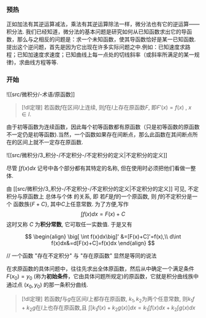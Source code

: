 
### 预热
正如加法有其逆运算减法，乘法有其逆运算除法一样，微分法也有它的逆运算——积分法.
我们已经知道，微分法的基本问题是研究如何从已知函数求出它的导函数，那么与之相反的问题是：求一个未知函数，使其导函数恰好是某一已知函数.
提出这个逆问题，首先是因为它出现在许多实际问题之中.例如：已知速度求路程；已知加速度求速度；已知曲线上每一点处的切线斜率（或斜率所满足的某一规律)，求曲线方程等等.

### 开始


![[src/微积分/-术语/原函数]]



> [!dl定理] 
> 若函数$f$在区间$I$上连续, 则$f$在$I$上存在原函数$F$, 即$F'(x)=f(x)~,~x\in I$.

由于初等函数为连续函数，因此每个初等函数都有原函数（只是初等函数的原函数不一定仍是初等函数).当然，一个函数如果存在间断点，那么此函数在其间断点所在的区间上就不一定存在原函数.

![[src/微积分/3_积分-/不定积分-/不定积分的定义|不定积分的定义]]


尽管 $\int f(x)dx$ 记号中各个部分都有其特定的名称, 但在使用时必须把他们看做一整体.

由 [[src/微积分/3_积分-/不定积分-/不定积分的定义|不定积分的定义]] 可见, 不定积分与原函数上 总体与个体 的关系, 即 若$F$是$f$的一个原函数, 则 $f$的不定积分是一个 函数族$\{F+C\}$, 其中$C$上任意常数.
为了方便,写作
$$\int f(x)dx=F(x)+C$$ 这时又称 $C$ 为**积分常数**, 它可取任一实数值. 于是又有

$$
\begin{align}
\big[ \int f(x)dx\big]' &=[F(x)+C]'=f(x),\\
d\int f(x)dx&=d[F(x)+C]=f(x)dx
\end{align}
$$

// 一个函数 "存在不定积分" 与 "存在原函数" 显然是等同的说法

在求原函数的具体问题中，往往先求出全体原函数，然后从中确定一个满足条件$F(x_{0})=y_0$  (称为**初始条件**，它由具体问题所规定)的原函数，它就是积分曲线族中通过点 $(x_{0},y_0)$ 的那一条积分曲线.


> [!dl定理] 
> 若函数$f$与$g$在区间$I$上都存在原函数, $k_1,k_2$为两个任意常数, 则$k_1f+k_2g$在$I$上也存在原函数,且
> $\displaystyle \int[k_{1}f(x)+k_{2}g(x)]dx=k_{1}\int f(x)dx+k_{2}\int g(x)dx$

